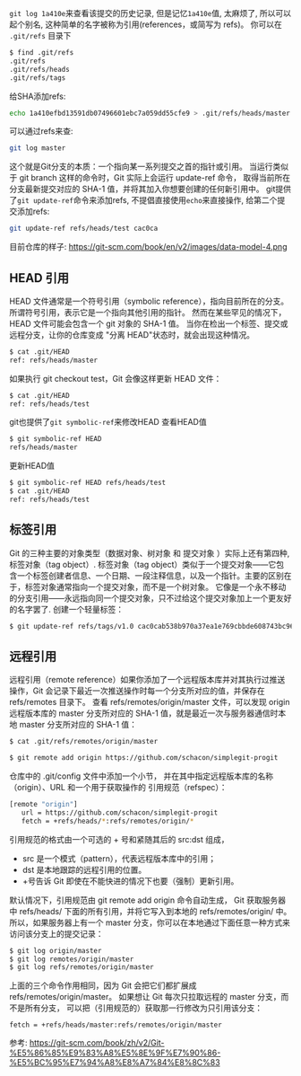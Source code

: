 
`git log 1a410e`来查看该提交的历史记录, 但是记忆`1a410e`值, 太麻烦了, 所以可以起个别名, 这种简单的名字被称为引用(references，或简写为 refs)。 你可以在 `.git/refs` 目录下

```sh
$ find .git/refs
.git/refs
.git/refs/heads
.git/refs/tags
```
给SHA添加refs:
```sh
echo 1a410efbd13591db07496601ebc7a059dd55cfe9 > .git/refs/heads/master
```
可以通过refs来查:
```sh
git log master
```
这个就是Git分支的本质：一个指向某一系列提交之首的指针或引用。
当运行类似于 git branch  这样的命令时，Git 实际上会运行 update-ref 命令， 取得当前所在分支最新提交对应的 SHA-1 值，并将其加入你想要创建的任何新引用中。
git提供了`git update-ref`命令来添加refs, 不提倡直接使用`echo`来直接操作, 给第二个提交添加refs:
```sh
git update-ref refs/heads/test cac0ca
```
目前仓库的样子:
https://git-scm.com/book/en/v2/images/data-model-4.png



## HEAD 引用
HEAD 文件通常是一个符号引用（symbolic reference），指向目前所在的分支。 所谓符号引用，表示它是一个指向其他引用的指针。
然而在某些罕见的情况下，HEAD 文件可能会包含一个 git 对象的 SHA-1 值。 当你在检出一个标签、提交或远程分支，让你的仓库变成 "分离 HEAD"状态时，就会出现这种情况。

```sh
$ cat .git/HEAD
ref: refs/heads/master
```
如果执行 git checkout test，Git 会像这样更新 HEAD 文件：
```sh
$ cat .git/HEAD
ref: refs/heads/test
```

git也提供了`git symbolic-ref`来修改HEAD
查看HEAD值
```sh
$ git symbolic-ref HEAD
refs/heads/master
```
更新HEAD值
```sh
$ git symbolic-ref HEAD refs/heads/test
$ cat .git/HEAD
ref: refs/heads/test
```

## 标签引用
 Git 的三种主要的对象类型（数据对象、树对象 和 提交对象 ）实际上还有第四种, 标签对象（tag object）.
标签对象（tag object）类似于一个提交对象——它包含一个标签创建者信息、一个日期、一段注释信息，以及一个指针。主要的区别在于，标签对象通常指向一个提交对象，而不是一个树对象。 它像是一个永不移动的分支引用——永远指向同一个提交对象，只不过给这个提交对象加上一个更友好的名字罢了.
创建一个轻量标签：
```sh
$ git update-ref refs/tags/v1.0 cac0cab538b970a37ea1e769cbbde608743bc96d
```

## 远程引用

远程引用（remote reference）如果你添加了一个远程版本库并对其执行过推送操作，Git 会记录下最近一次推送操作时每一个分支所对应的值，并保存在 refs/remotes 目录下。
查看 refs/remotes/origin/master 文件，可以发现 origin 远程版本库的 master 分支所对应的 SHA-1 值，就是最近一次与服务器通信时本地 master 分支所对应的 SHA-1 值：
```sh
$ cat .git/refs/remotes/origin/master
```


```sh
$ git remote add origin https://github.com/schacon/simplegit-progit
```
仓库中的 .git/config 文件中添加一个小节， 并在其中指定远程版本库的名称（origin）、URL 和一个用于获取操作的 引用规范（refspec）：
```sh
[remote "origin"]
   url = https://github.com/schacon/simplegit-progit
   fetch = +refs/heads/*:refs/remotes/origin/*
```

引用规范的格式由一个可选的 + 号和紧随其后的 src:dst 组成，
- src 是一个模式（pattern），代表远程版本库中的引用； 
- dst 是本地跟踪的远程引用的位置。 
- +号告诉 Git 即使在不能快进的情况下也要（强制）更新引用。

默认情况下，引用规范由 git remote add origin 命令自动生成， Git 获取服务器中 refs/heads/ 下面的所有引用，并将它写入到本地的 refs/remotes/origin/ 中。 所以，如果服务器上有一个 master 分支，你可以在本地通过下面任意一种方式来访问该分支上的提交记录：
```sh
$ git log origin/master
$ git log remotes/origin/master
$ git log refs/remotes/origin/master
```
上面的三个命令作用相同，因为 Git 会把它们都扩展成 refs/remotes/origin/master。
如果想让 Git 每次只拉取远程的 master 分支，而不是所有分支， 可以把（引用规范的）获取那一行修改为只引用该分支：
```
fetch = +refs/heads/master:refs/remotes/origin/master
```


参考:
https://git-scm.com/book/zh/v2/Git-%E5%86%85%E9%83%A8%E5%8E%9F%E7%90%86-%E5%BC%95%E7%94%A8%E8%A7%84%E8%8C%83
